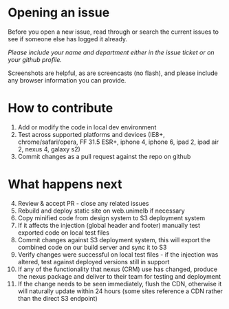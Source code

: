 # Opening an issue

Before you open a new issue, read through or search the current issues to see if someone else has logged it already.

*Please include your name and department either in the issue ticket or on your github profile.*

Screenshots are helpful, as are screencasts (no flash), and please include any browser information you can provide.

# How to contribute

1. Add or modify the code in local dev environment
2. Test across supported platforms and devices (IE8+, chrome/safari/opera, FF 31.5 ESR+, iphone 4, iphone 6, ipad 2, ipad air 2, nexus 4, galaxy s2)
3. Commit changes as a pull request against the repo on github

# What happens next

4. Review & accept PR - close any related issues
5. Rebuild and deploy static site on web.unimelb if necessary
6. Copy minified code from design system to S3 deployment system
7. If it affects the injection (global header and footer) manually test exported code on local test files
8. Commit changes against S3 deployment system, this will export the combined code on our build server and sync it to S3
9. Verify changes were successful on local test files - if the injection was altered, test against deployed versions still in support
10. If any of the functionality that nexus (CRM) use has changed, produce the nexus package and deliver to their team for testing and deployment
11. If the change needs to be seen immediately, flush the CDN, otherwise it will naturally update within 24 hours (some sites reference a CDN rather than the direct S3 endpoint)

